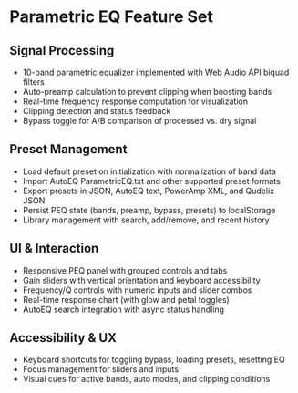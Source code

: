 # Parametric EQ Feature Set

## Signal Processing
- 10-band parametric equalizer implemented with Web Audio API biquad filters
- Auto-preamp calculation to prevent clipping when boosting bands
- Real-time frequency response computation for visualization
- Clipping detection and status feedback
- Bypass toggle for A/B comparison of processed vs. dry signal

## Preset Management
- Load default preset on initialization with normalization of band data
- Import AutoEQ ParametricEQ.txt and other supported preset formats
- Export presets in JSON, AutoEQ text, PowerAmp XML, and Qudelix JSON
- Persist PEQ state (bands, preamp, bypass, presets) to localStorage
- Library management with search, add/remove, and recent history

## UI & Interaction
- Responsive PEQ panel with grouped controls and tabs
- Gain sliders with vertical orientation and keyboard accessibility
- Frequency/Q controls with numeric inputs and slider combos
- Real-time response chart (with glow and petal toggles)
- AutoEQ search integration with async status handling

## Accessibility & UX
- Keyboard shortcuts for toggling bypass, loading presets, resetting EQ
- Focus management for sliders and inputs
- Visual cues for active bands, auto modes, and clipping conditions
